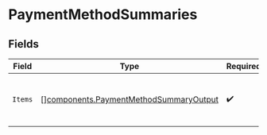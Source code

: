 # PaymentMethodSummaries


## Fields

| Field                                                                                            | Type                                                                                             | Required                                                                                         | Description                                                                                      |
| ------------------------------------------------------------------------------------------------ | ------------------------------------------------------------------------------------------------ | ------------------------------------------------------------------------------------------------ | ------------------------------------------------------------------------------------------------ |
| `Items`                                                                                          | [][components.PaymentMethodSummaryOutput](../../models/components/paymentmethodsummaryoutput.md) | :heavy_check_mark:                                                                               | A list of items returned for this request.                                                       |